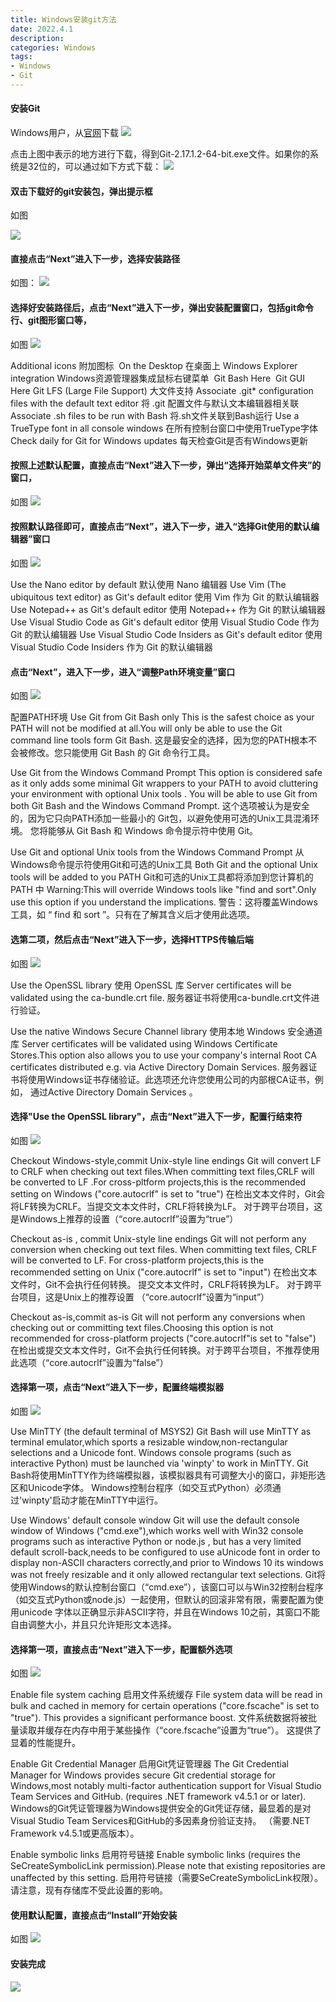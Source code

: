 ```yaml
---
title: Windows安装git方法
date: 2022.4.1
description:  
categories: Windows
tags:
- Windows
- Git
---
```




#### 安装Git

Windows用户，从[官网](https://git-scm.com/downloads)下载
![](https://s3.bmp.ovh/imgs/2022/04/01/b96e4197882cf200.png)


点击上图中表示的地方进行下载，得到Git-2.17.1.2-64-bit.exe文件。如果你的系统是32位的，可以通过如下方式下载：
![](https://i.bmp.ovh/imgs/2022/04/01/ceac135ed96ef406.png)


#### 双击下载好的git安装包，弹出提示框

如图

![](https://s3.bmp.ovh/imgs/2022/04/01/6ab7c3a07d6a8435.png)


#### 直接点击“Next”进入下一步，选择安装路径

如图：
![](https://s3.bmp.ovh/imgs/2022/04/01/4a2d623e9e45cf36.png)


#### 选择好安装路径后，点击“Next”进入下一步，弹出安装配置窗口，包括git命令行、git图形窗口等，

如图
![](https://s3.bmp.ovh/imgs/2022/04/01/a52513c70510d7ab.png)

Additional icons 附加图标
​ On the Desktop 在桌面上
Windows Explorer integration  Windows资源管理器集成鼠标右键菜单
​ Git Bash Here
​ Git GUI Here
Git LFS (Large File Support)  大文件支持
Associate .git* configuration files with the default text editor  将 .git 配置文件与默认文本编辑器相关联
Associate .sh files to be run with Bash  将.sh文件关联到Bash运行
Use a TrueType font in all console windows  在所有控制台窗口中使用TrueType字体
Check daily for Git for Windows updates  每天检查Git是否有Windows更新

#### 按照上述默认配置，直接点击“Next”进入下一步，弹出“选择开始菜单文件夹”的窗口，

如图
![](https://s3.bmp.ovh/imgs/2022/04/01/7635e3a45e7116ab.png)

#### 按照默认路径即可，直接点击“Next”，进入下一步，进入“选择Git使用的默认编辑器”窗口

如图
![](https://s3.bmp.ovh/imgs/2022/04/01/d18aedf8a47060c4.png)

Use the Nano editor by default  默认使用 Nano 编辑器
Use Vim (The ubiquitous text editor) as Git's default editor  使用 Vim 作为 Git 的默认编辑器
Use Notepad++ as Git's default editor  使用 Notepad++ 作为 Git 的默认编辑器
Use Visual Studio Code as Git's default editor  使用 Visual Studio Code 作为Git 的默认编辑器
Use Visual Studio Code Insiders as Git's default editor  使用Visual Studio Code Insiders 作为 Git 的默认编辑器

#### 点击“Next”，进入下一步，进入“调整Path环境变量”窗口

如图
![](https://s3.bmp.ovh/imgs/2022/04/01/1e1e0ad92b67227c.png)

配置PATH环境
Use Git from Git Bash only
This is the safest choice as your PATH will not be modified at all.You will only be able to use the Git command line tools form Git Bash.
这是最安全的选择，因为您的PATH根本不会被修改。您只能使用 Git Bash 的 Git 命令行工具。

Use Git from the Windows Command Prompt
This option is considered safe as it only adds some minimal Git wrappers to your PATH to avoid cluttering your environment with optional Unix tools . You will be able to use Git from both Git Bash and the Windows Command Prompt.
这个选项被认为是安全的，因为它只向PATH添加一些最小的 Git包，以避免使用可选的Unix工具混淆环境。 您将能够从 Git Bash 和 Windows 命令提示符中使用 Git。

Use Git and optional Unix tools from the Windows Command Prompt
从Windows命令提示符使用Git和可选的Unix工具
Both Git and the optional Unix tools will be added to you PATH
Git和可选的Unix工具都将添加到您计算机的 PATH 中
Warning:This will override Windows tools like "find and sort".Only use this option if you understand the implications.
警告：这将覆盖Windows工具，如 “ find 和 sort ”。只有在了解其含义后才使用此选项。

#### 选第二项，然后点击“Next”进入下一步，选择HTTPS传输后端

如图
![](https://s3.bmp.ovh/imgs/2022/04/01/250d400f78254f34.png)

Use the OpenSSL library
使用 OpenSSL 库
Server certificates will be validated using the ca-bundle.crt file.
服务器证书将使用ca-bundle.crt文件进行验证。

Use the native Windows Secure Channel library
使用本地 Windows 安全通道库
Server certificates will be validated using Windows Certificate Stores.This option also allows you to use your company's internal Root CA certificates distributed e.g. via Active Directory Domain Services.
服务器证书将使用Windows证书存储验证。此选项还允许您使用公司的内部根CA证书，例如， 通过Active Directory Domain Services 。

#### 选择"Use the OpenSSL library"，点击“Next”进入下一步，配置行结束符

如图
![](https://i.bmp.ovh/imgs/2022/04/01/55fdf15f684fc28b.png)

Checkout Windows-style,commit Unix-style line endings
Git will convert LF to CRLF when checking out text files.When committing text files,CRLF will be converted to LF .For cross-pltform projects,this is the recommended setting on Windows ("core.autocrlf" is set to "true")
在检出文本文件时，Git会将LF转换为CRLF。当提交文本文件时，CRLF将转换为LF。 对于跨平台项目，这是Windows上推荐的设置（“core.autocrlf”设置为“true”）

Checkout as-is , commit Unix-style line endings
Git will not perform any conversion when checking out text files. When committing text files, CRLF will be converted to LF. For cross-platform projects,this is the recommended setting on Unix ("core.autocrlf" is set to "input")
在检出文本文件时，Git不会执行任何转换。 提交文本文件时，CRLF将转换为LF。 对于跨平台项目，这是Unix上的推荐设置 （“core.autocrlf”设置为“input”）

Checkout as-is,commit as-is
Git will not perform any conversions when checking out or committing text files.Choosing this option is not recommended for cross-platform projects ("core.autocrlf"is set to "false")
在检出或提交文本文件时，Git不会执行任何转换。对于跨平台项目，不推荐使用此选项（“core.autocrlf”设置为“false”）

#### 选择第一项，点击“Next”进入下一步，配置终端模拟器

如图
![](https://s3.bmp.ovh/imgs/2022/04/01/78b5b25ce0ba8452.png)

Use MinTTY (the default terminal of MSYS2)
Git Bash will use MinTTY as terminal emulator,which sports a resizable window,non-rectangular selections and a Unicode font. Windows console programs (such as interactive Python) must be launched via 'winpty' to work in MinTTY.
Git Bash将使用MinTTY作为终端模拟器，该模拟器具有可调整大小的窗口，非矩形选区和Unicode字体。 Windows控制台程序（如交互式Python）必须通过'winpty'启动才能在MinTTY中运行。

Use Windows' default console window
Git will use the default console window of Windows ("cmd.exe"),which works well with Win32 console programs such as interactive Python or node.js , but has a very limited default scroll-back,needs to be configured to use aUnicode font in order to display non-ASCII characters correctly,and prior to Windows 10 its windows was not freely resizable and it only allowed rectangular text selections.
Git将使用Windows的默认控制台窗口（“cmd.exe”），该窗口可以与Win32控制台程序（如交互式Python或node.js）一起使用，但默认的回滚非常有限，需要配置为使用unicode 字体以正确显示非ASCII字符，并且在Windows 10之前，其窗口不能自由调整大小，并且只允许矩形文本选择。

#### 选择第一项，直接点击“Next”进入下一步，配置额外选项

如图
![](https://s3.bmp.ovh/imgs/2022/04/01/03bcc1bfb2458da4.png)

Enable file system caching
启用文件系统缓存
File system data will be read in bulk and cached in memory for certain operations ("core.fscache" is set to "true"). This provides a significant performance boost.
文件系统数据将被批量读取并缓存在内存中用于某些操作（“core.fscache”设置为“true”）。 这提供了显着的性能提升。

Enable Git Credential Manager
启用Git凭证管理器
The Git Credential Manager for Windows provides secure Git credential storage for Windows,most notably multi-factor authentication support for Visual Studio Team Services and GitHub. (requires .NET framework v4.5.1 or or later).
Windows的Git凭证管理器为Windows提供安全的Git凭证存储，最显着的是对Visual Studio Team Services和GitHub的多因素身份验证支持。 （需要.NET Framework v4.5.1或更高版本）。

Enable symbolic links
启用符号链接
Enable symbolic links (requires the SeCreateSymbolicLink permission).Please note that existing repositories are unaffected by this setting.
启用符号链接（需要SeCreateSymbolicLink权限）。请注意，现有存储库不受此设置的影响。

#### 使用默认配置，直接点击“Install”开始安装

如图
![](https://s3.bmp.ovh/imgs/2022/04/01/fec3e1b8bb261a05.png)

#### 安装完成
![](https://i.bmp.ovh/imgs/2022/04/01/3774b9e50077f8b2.png)